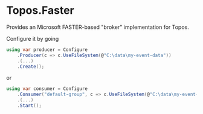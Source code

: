 # Topos.Faster

Provides an Microsoft FASTER-based "broker" implementation for Topos.

Configure it by going

```csharp
using var producer = Configure
    .Producer(c => c.UseFileSystem(@"C:\data\my-event-data"))
    .(...)
    .Create();
```

or

```csharp
using var consumer = Configure
    .Consumer("default-group", c => c.UseFileSystem(@"C:\data\my-event-data"))
    .(...)
    .Start();
```

